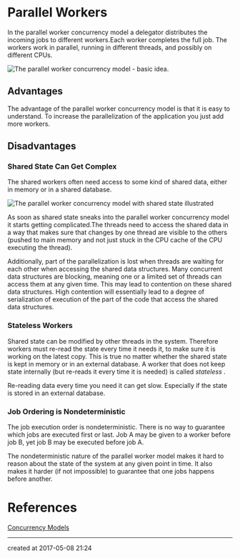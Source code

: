 # Parallel Workers

In the parallel worker concurrency model a delegator distributes the incoming jobs to different workers.Each worker completes the full job. The workers work in parallel, running in different threads, and possibly on different CPUs.

![The parallel worker concurrency model - basic idea.](http://tutorials.jenkov.com/images/java-concurrency/concurrency-models-1.png)

## Advantages

The advantage of the parallel worker concurrency model is that it is easy to understand. To increase the parallelization of the application you just add more workers.

## Disadvantages

### Shared State Can Get Complex

The shared workers often need access to some kind of shared data, either in memory or in a shared database. 

![The parallel worker concurrency model with shared state illustrated](http://tutorials.jenkov.com/images/java-concurrency/concurrency-models-2.png)

As soon as shared state sneaks into the parallel worker concurrency model it starts getting complicated.The threads need to access the shared data in a way that makes sure that changes by one thread are visible to the others (pushed to main memory and not just stuck in the CPU cache of the CPU executing the thread).

Additionally, part of the parallelization is lost when threads are waiting for each other when accessing the shared data structures. Many concurrent data structures are blocking, meaning one or a limited set of threads can access them at any given time. This may lead to contention on these shared data structures. High contention will essentially lead to a degree of serialization of execution of the part of the code that access the shared data structures.

### Stateless Workers

Shared state can be modified by other threads in the system. Therefore workers must re-read the state every time it needs it, to make sure it is working on the latest copy. This is true no matter whether the shared state is kept in memory or in an external database. A worker that does not keep state internally (but re-reads it every time it is needed) is called *stateless* .

Re-reading data every time you need it can get slow. Especially if the state is stored in an external database.

### Job Ordering is Nondeterministic

The job execution order is nondeterministic. There is no way to guarantee which jobs are executed first or last. Job A may be given to a worker before job B, yet job B may be executed before job A.

The nondeterministic nature of the parallel worker model makes it hard to reason about the state of the system at any given point in time. It also makes it harder (if not impossible) to guarantee that one jobs happens before another.







# References

[Concurrency Models](http://tutorials.jenkov.com/java-concurrency/concurrency-models.html)

---

created at 2017-05-08 21:24